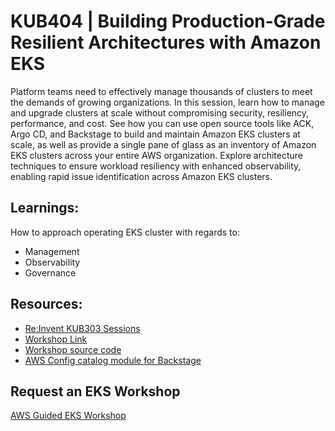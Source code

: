 # KUB404 | Building Production-Grade Resilient Architectures with Amazon EKS

Platform teams need to effectively manage thousands of clusters to meet the demands of growing organizations. In this session, learn how to manage and upgrade clusters at scale without compromising security, resiliency, performance, and cost. See how you can use open source tools like ACK, Argo CD, and Backstage to build and maintain Amazon EKS clusters at scale, as well as provide a single pane of glass as an inventory of Amazon EKS clusters across your entire AWS organization. Explore architecture techniques to ensure workload resiliency with enhanced observability, enabling rapid issue identification across Amazon EKS clusters.

## Learnings:

How to approach operating EKS cluster with regards to:

- Management
- Observability
- Governance

## Resources:

- [Re:Invent KUB303 Sessions](https://registration.awsevents.com/flow/awsevents/reinvent24/sessioncatalog/page/page?search=KUB303)
- [Workshop Link](https://catalog.workshops.aws/eks-fleet-management/en-US)
- [Workshop source code](https://github.com/aws-samples/fleet-management-on-amazon-eks-workshop/tree/riv24/)
- [AWS Config catalog module for Backstage](https://github.com/awslabs/backstage-plugins-for-aws/tree/main/plugins/core/catalog-config)

## Request an EKS Workshop
[AWS Guided EKS Workshop](https://pages.awscloud.com/NAMER-other-PT-eks-workshop-2024-reg.html?trk=93273282-cba3-45ac-932f-841b45264eee&sc_channel=el)
